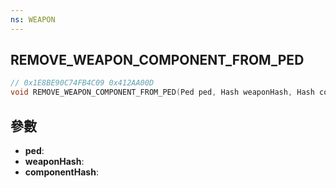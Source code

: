 ```yaml
---
ns: WEAPON
---
```

## REMOVE_WEAPON_COMPONENT_FROM_PED

```c
// 0x1E8BE90C74FB4C09 0x412AA00D
void REMOVE_WEAPON_COMPONENT_FROM_PED(Ped ped, Hash weaponHash, Hash componentHash);
```


## 參數
* **ped**: 
* **weaponHash**: 
* **componentHash**: 

